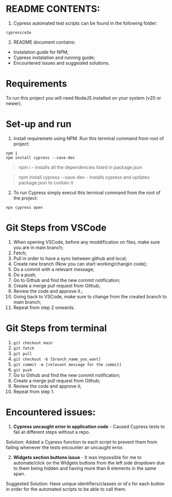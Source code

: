 

# README CONTENTS:

1. Cypress automated test scripts can be found in the following folder:
```
cypress/e2e 
```

2. README document contains:
- Instalation guide for NPM;
- Cypress instalation and running guide;
- Encountered issues and suggested solutions.

# Requirements
To run this project you will need NodeJS installed on your system (v20 or newer).

# Set-up and run

1. Install requiremets using NPM. Run this terminal command from root of project:

```
npm i
npm install cypress --save-dev
```

> npm i - installs all the dependencies listed in package.json

> npm install cypress --save-dev - installs cypress and updates package.json to contain it


2. To run Cypress simply execut this terminal command from the root of the project:

```
npx cypress open
```



# Git Steps from VSCode

1. When opening VSCode, before any moddification on files, make sure you are in main branch;
2. Fetch;
3. Pull  in order to have a sync between github and local;
4. Create new branch (Now you can start working/changin code);
5. Do a commit with a relevant message;
6. Do a push;
7. Go to Github and find the new commit notification;
8. Create a merge pull request from Github;
9. Review the code and approve it.;
10. Going back to VSCode, make sure to change from the created branch to main branch;
11. Repeat from step 2 onwards.

# Git Steps from terminal

1. `git checkout main`
2. `git fetch`
3. `git pull`
4. `git checkout -b [branch_name_you_want]`
5. `git commit -m [relevant message for the commit]`
6. `git push`
7. Go to Github and find the new commit notification;
8. Create a merge pull request from Github;
9. Review the code and approve it;
10. Repeat from step 1.


# Encountered issues:

1. **Cypress uncaught error in application code** - Caused Cypress tests to fail at different steps without a repo.

Solution: Added a Cypress function to each script to prevent them from failing whenever the tests encounter an uncaught error.

2. **Widgets section buttons issue** - It was impossible for me to automate/click on the Widgets buttons from the left side dropdown due to them being hidden and having more than 6 elements in the same span.

Suggested Solution: Have unique identifiers/classes or id's for each button in order for the automated scripts to be able to call them.